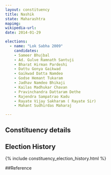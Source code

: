 ```yaml
---
layout: constituency
title: Nashik
state: Maharashtra
mapimg: 
wikipedia-url: 
date: 2014-01-29

elections: 
  - name: "Lok Sabha 2009"
    candidates: 
    - Sameer Bhujbal 
    - Ad. Gulve Ramnath Santuji 
    - Bharat Hirman Pardeshi 
    - Dattu Gonya Gaikwad 
    - Gaikwad Datta Namdeo 
    - Godse Hemant Tukaram 
    - Jadhav Namdeo Bhikaji 
    - Kailas Madhukar Chavan 
    - Pravinchandra Dattaram Dethe 
    - Rajendra Sampatrao Kadu 
    - Rayate Vijay Sakharam ( Rayate Sir) 
    - Mahant Sudhirdas Maharaj 

---
```

## Constituency details


## Election History
{% include constituency_election_history.html %}

##Reference
